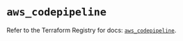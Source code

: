 # `aws_codepipeline`

Refer to the Terraform Registry for docs: [`aws_codepipeline`](https://registry.terraform.io/providers/hashicorp/aws/5.65.0/docs/resources/codepipeline).
